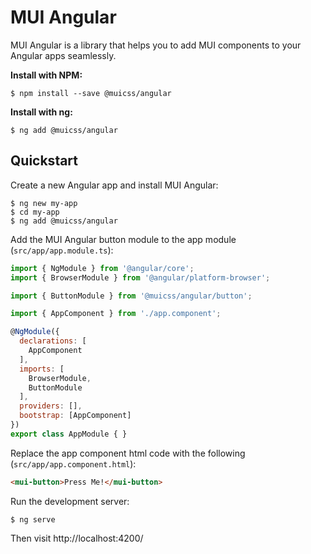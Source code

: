 # MUI Angular

MUI Angular is a library that helps you to add MUI components to your Angular apps seamlessly.

**Install with NPM:**

```shell
$ npm install --save @muicss/angular
```

**Install with ng:**

```shell
$ ng add @muicss/angular
```

## Quickstart

Create a new Angular app and install MUI Angular:

```shell
$ ng new my-app
$ cd my-app
$ ng add @muicss/angular
```

Add the MUI Angular button module to the app module (`src/app/app.module.ts`):

```js
import { NgModule } from '@angular/core';
import { BrowserModule } from '@angular/platform-browser';

import { ButtonModule } from '@muicss/angular/button';

import { AppComponent } from './app.component';

@NgModule({
  declarations: [
    AppComponent
  ],
  imports: [
    BrowserModule,
    ButtonModule
  ],
  providers: [],
  bootstrap: [AppComponent]
})
export class AppModule { }
```

Replace the app component html code with the following (`src/app/app.component.html`):

```html
<mui-button>Press Me!</mui-button>
```

Run the development server:

```shell
$ ng serve
```

Then visit http://localhost:4200/
